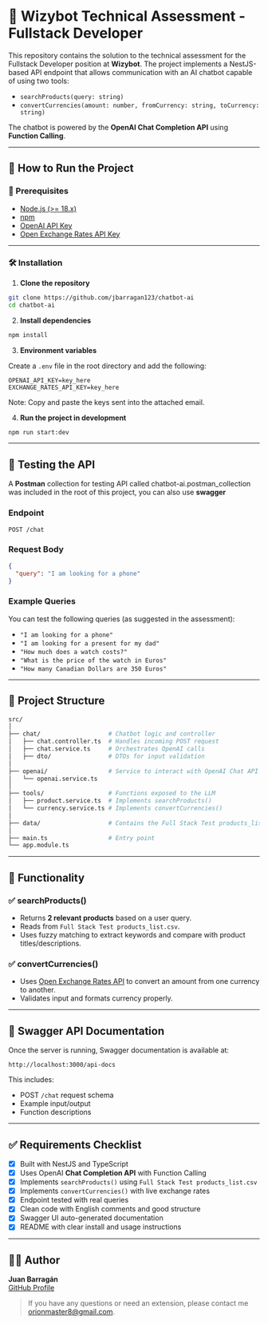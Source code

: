# 🧠 Wizybot Technical Assessment - Fullstack Developer

This repository contains the solution to the technical assessment for the Fullstack Developer position at **Wizybot**. The project implements a NestJS-based API endpoint that allows communication with an AI chatbot capable of using two tools:

- `searchProducts(query: string)`
- `convertCurrencies(amount: number, fromCurrency: string, toCurrency: string)`

The chatbot is powered by the **OpenAI Chat Completion API** using **Function Calling**.

---

## 🚀 How to Run the Project

### 🧰 Prerequisites

- [Node.js (>= 18.x)](https://nodejs.org/)
- [npm](https://www.npmjs.com/)
- [OpenAI API Key](https://platform.openai.com/account/api-keys)
- [Open Exchange Rates API Key](https://openexchangerates.org/signup)

---

### 🛠️ Installation

1. **Clone the repository**

```bash
git clone https://github.com/jbarragan123/chatbot-ai
cd chatbot-ai
```

2. **Install dependencies**

```bash
npm install
```

3. **Environment variables**

Create a `.env` file in the root directory and add the following:

```env
OPENAI_API_KEY=key_here
EXCHANGE_RATES_API_KEY=key_here
```

Note: Copy and paste the keys sent into the attached email.

4. **Run the project in development**

```bash
npm run start:dev
```

---

## 🧪 Testing the API

A **Postman** collection for testing API called chatbot-ai.postman_collection was included in the root of this project, you can also use **swagger**

### Endpoint

```
POST /chat
```

### Request Body

```json
{
  "query": "I am looking for a phone"
}
```

### Example Queries

You can test the following queries (as suggested in the assessment):

- `"I am looking for a phone"`
- `"I am looking for a present for my dad"`
- `"How much does a watch costs?"`
- `"What is the price of the watch in Euros"`
- `"How many Canadian Dollars are 350 Euros"`

---

## 📂 Project Structure

```bash
src/
│
├── chat/                   # Chatbot logic and controller
│   ├── chat.controller.ts  # Handles incoming POST request
│   ├── chat.service.ts     # Orchestrates OpenAI calls
│   ├── dto/                # DTOs for input validation
│
├── openai/                 # Service to interact with OpenAI Chat API
│   └── openai.service.ts
│
├── tools/                  # Functions exposed to the LLM
│   ├── product.service.ts  # Implements searchProducts()
│   └── currency.service.ts # Implements convertCurrencies()
│
├── data/                   # Contains the Full Stack Test products_list.csv
│
├── main.ts                 # Entry point
└── app.module.ts
```

---

## 🧾 Functionality

### ✅ searchProducts()

- Returns **2 relevant products** based on a user query.
- Reads from `Full Stack Test products_list.csv`.
- Uses fuzzy matching to extract keywords and compare with product titles/descriptions.

### ✅ convertCurrencies()

- Uses [Open Exchange Rates API](https://openexchangerates.org/) to convert an amount from one currency to another.
- Validates input and formats currency properly.

---

## 📘 Swagger API Documentation

Once the server is running, Swagger documentation is available at:

```
http://localhost:3000/api-docs

```

This includes:

- POST `/chat` request schema
- Example input/output
- Function descriptions

---

## ✅ Requirements Checklist

- [x] Built with NestJS and TypeScript
- [x] Uses OpenAI **Chat Completion API** with Function Calling
- [x] Implements `searchProducts()` using `Full Stack Test products_list.csv`
- [x] Implements `convertCurrencies()` with live exchange rates
- [x] Endpoint tested with real queries
- [x] Clean code with English comments and good structure
- [x] Swagger UI auto-generated documentation
- [x] README with clear install and usage instructions

---

## 🧑‍💻 Author

**Juan Barragán**  
[GitHub Profile](https://github.com/jbarragan123)


> If you have any questions or need an extension, please contact me orionmaster8@gmail.com.
